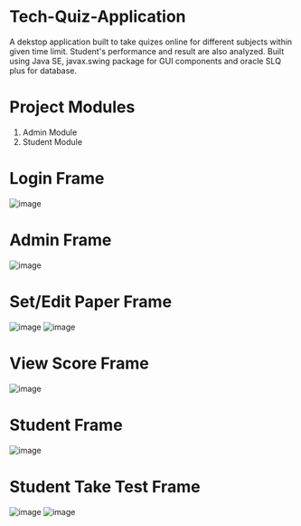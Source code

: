 # Tech-Quiz-Application
A dekstop application built to take quizes online for different subjects within given time limit. Student's performance and result are also analyzed. Built using Java SE, javax.swing package for GUI components and oracle SLQ plus for database.
# Project Modules
1. Admin Module
2. Student Module
# Login Frame
![image](https://user-images.githubusercontent.com/79404399/126314109-f618ab5f-a4d7-4233-8697-30bd13874641.png)
# Admin Frame
![image](https://user-images.githubusercontent.com/79404399/126314216-f0f22ea5-3413-48fb-a2ff-f82423ece9b9.png)
# Set/Edit Paper Frame
![image](https://user-images.githubusercontent.com/79404399/126314276-78f23a30-dae1-4568-be39-3b9e7253e0b5.png)
![image](https://user-images.githubusercontent.com/79404399/126314381-5ad807cd-4cc8-4aea-ad58-a7a590cbd5d3.png)
# View Score Frame
![image](https://user-images.githubusercontent.com/79404399/126314503-99d1aa25-2a33-44b2-a7cc-4f9d1b428d1d.png)
# Student Frame
![image](https://user-images.githubusercontent.com/79404399/126314594-d54c4144-84a5-4f55-a2c5-c1f7cac985fe.png)
# Student Take Test Frame
![image](https://user-images.githubusercontent.com/79404399/126314677-d49bf4b3-6bb8-46b4-8ec4-791c64871684.png)
![image](https://user-images.githubusercontent.com/79404399/126314744-81be80cf-e5b2-4fc7-953d-fbb54a899717.png)
